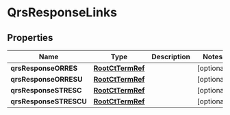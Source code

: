 

# QrsResponseLinks

## Properties

Name | Type | Description | Notes
------------ | ------------- | ------------- | -------------
**qrsResponseORRES** | [**RootCtTermRef**](RootCtTermRef.md) |  |  [optional]
**qrsResponseORRESU** | [**RootCtTermRef**](RootCtTermRef.md) |  |  [optional]
**qrsResponseSTRESC** | [**RootCtTermRef**](RootCtTermRef.md) |  |  [optional]
**qrsResponseSTRESCU** | [**RootCtTermRef**](RootCtTermRef.md) |  |  [optional]




